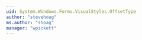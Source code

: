 ```yaml
---
uid: System.Windows.Forms.VisualStyles.OffsetType
author: "stevehoag"
ms.author: "shoag"
manager: "wpickett"
---
```


